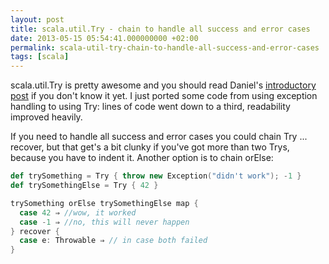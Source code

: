 ```yaml
---
layout: post
title: scala.util.Try - chain to handle all success and error cases
date: 2013-05-15 05:54:41.000000000 +02:00
permalink: scala-util-try-chain-to-handle-all-success-and-error-cases
tags: [scala]
---
```

scala.util.Try is pretty awesome and you should read Daniel's <a href="http://danielwestheide.com/blog/2012/12/26/the-neophytes-guide-to-scala-part-6-error-handling-with-try.html">introductory post</a> if you don't know it yet. I just ported some code from using exception handling to using Try: lines of code went down to a third, readability improved heavily.

If you need to handle all success and error cases you could chain Try ... recover, but that get's a bit clunky if you've got more than two Trys, because you have to indent it. Another option is to chain orElse:

```scala
def trySomething = Try { throw new Exception("didn't work"); -1 }
def trySomethingElse = Try { 42 }

trySomething orElse trySomethingElse map {
  case 42 ⇒ //wow, it worked
  case -1 ⇒ //no, this will never happen
} recover {
  case e: Throwable ⇒ // in case both failed
}
```
